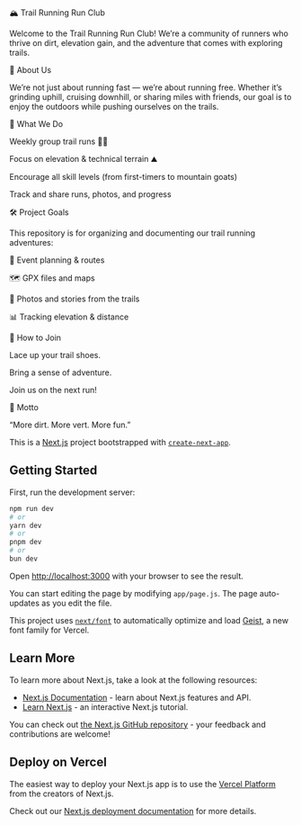 
🏔️ Trail Running Run Club

Welcome to the Trail Running Run Club!
We’re a community of runners who thrive on dirt, elevation gain, and the adventure that comes with exploring trails.

🌲 About Us

We’re not just about running fast — we’re about running free. Whether it’s grinding uphill, cruising downhill, or sharing miles with friends, our goal is to enjoy the outdoors while pushing ourselves on the trails.

🚀 What We Do

Weekly group trail runs 🏃‍♂️

Focus on elevation & technical terrain ⛰️

Encourage all skill levels (from first-timers to mountain goats)

Track and share runs, photos, and progress

🛠️ Project Goals

This repository is for organizing and documenting our trail running adventures:

📅 Event planning & routes

🗺️ GPX files and maps

📸 Photos and stories from the trails

📊 Tracking elevation & distance

🤝 How to Join

Lace up your trail shoes.

Bring a sense of adventure.

Join us on the next run!

📍 Motto

“More dirt. More vert. More fun.”

This is a [Next.js](https://nextjs.org) project bootstrapped with [`create-next-app`](https://github.com/vercel/next.js/tree/canary/packages/create-next-app).

## Getting Started

First, run the development server:

```bash
npm run dev
# or
yarn dev
# or
pnpm dev
# or
bun dev
```

Open [http://localhost:3000](http://localhost:3000) with your browser to see the result.

You can start editing the page by modifying `app/page.js`. The page auto-updates as you edit the file.

This project uses [`next/font`](https://nextjs.org/docs/app/building-your-application/optimizing/fonts) to automatically optimize and load [Geist](https://vercel.com/font), a new font family for Vercel.

## Learn More

To learn more about Next.js, take a look at the following resources:

- [Next.js Documentation](https://nextjs.org/docs) - learn about Next.js features and API.
- [Learn Next.js](https://nextjs.org/learn) - an interactive Next.js tutorial.

You can check out [the Next.js GitHub repository](https://github.com/vercel/next.js) - your feedback and contributions are welcome!

## Deploy on Vercel

The easiest way to deploy your Next.js app is to use the [Vercel Platform](https://vercel.com/new?utm_medium=default-template&filter=next.js&utm_source=create-next-app&utm_campaign=create-next-app-readme) from the creators of Next.js.

Check out our [Next.js deployment documentation](https://nextjs.org/docs/app/building-your-application/deploying) for more details.
